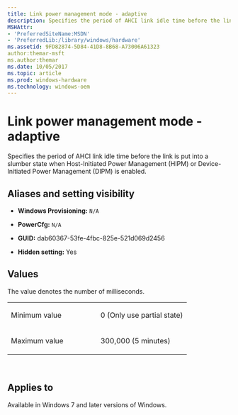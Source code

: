 ```yaml
---
title: Link power management mode - adaptive
description: Specifies the period of AHCI link idle time before the link is put into a slumber state when Host-Initiated Power Management (HIPM) or Device-Initiated Power Management (DIPM) is enabled.
MSHAttr:
- 'PreferredSiteName:MSDN'
- 'PreferredLib:/library/windows/hardware'
ms.assetid: 9FD82874-5D84-41D8-8B68-A73006A61323
author:themar-msft
ms.author:themar
ms.date: 10/05/2017
ms.topic: article
ms.prod: windows-hardware
ms.technology: windows-oem
---
```


# <span id="p_customize_converged.disk_settings_link_power_management_mode_-_adaptive"></span>Link power management mode - adaptive


Specifies the period of AHCI link idle time before the link is put into a slumber state when Host-Initiated Power Management (HIPM) or Device-Initiated Power Management (DIPM) is enabled.

## <span id="Aliases_and_setting_visibility"></span><span id="aliases_and_setting_visibility"></span><span id="ALIASES_AND_SETTING_VISIBILITY"></span>Aliases and setting visibility


-   **Windows Provisioning:** `N/A             `

-   **PowerCfg:** `N/A               `

-   **GUID:** dab60367-53fe-4fbc-825e-521d069d2456

-   **Hidden setting:** Yes

## <span id="Values"></span><span id="values"></span><span id="VALUES"></span>Values


The value denotes the number of milliseconds.

<table>
<colgroup>
<col width="50%" />
<col width="50%" />
</colgroup>
<tbody>
<tr class="odd">
<td><p>Minimum value</p></td>
<td><p>0 (Only use partial state)</p></td>
</tr>
<tr class="even">
<td><p>Maximum value</p></td>
<td><p>300,000 (5 minutes)</p></td>
</tr>
</tbody>
</table>

 

## <span id="Applies_to"></span><span id="applies_to"></span><span id="APPLIES_TO"></span>Applies to


Available in Windows 7 and later versions of Windows.

